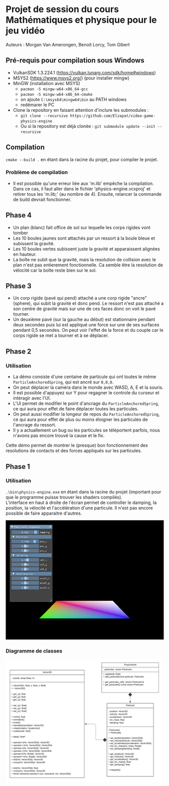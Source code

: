 # Projet de session du cours Mathématiques et physique pour le jeu vidéo

Auteurs : Morgan Van Amerongen, Benoit Lorcy, Tom Gibert

## Pré-requis pour compilation sous Windows

- VulkanSDK 1.3.224.1 (https://vulkan.lunarg.com/sdk/home#windows)
- MSYS2 (https://www.msys2.org/) (pour installer mingw)
- MinGW (installation avec MSYS)
  - `pacman -S mingw-w64-x86_64-gcc`
  - `pacman -S mingw-w64-x86_64-cmake`
  - on ajoute `C:\msys64\mingw64\bin` au PATH windows
  - redémarer le PC
- Clone la repository en faisant attention d'inclure les submodules :
  - `git clone --recursive https://github.com/Elzapat/video-game-physics-engine`
  - Ou si la repository est déjà clonée : `git submodule update --init --recursive`

## Compilation

`cmake --build .` en étant dans la racine du projet, pour compiler le projet.

### Problème de compilation

* Il est possible qu'une erreur liée aux 'm.lib' empêche la compilation. Dans ce cas, il faut aller dans le fichier 'physics-engine.vcxproj' et retirer tous les 'm.lib;' (au nombre de 4). Ensuite, relancer la commande de build devrait fonctionner.


## Phase 4

* Un plan (blanc) fait office de sol sur lequelle les corps rigides vont tomber
* Les 10 boules jaunes sont attachés par un ressort à la boule bleue et subissent la gravité.
* Les 10 boules vertes subissent juste la gravité et apparaissent alignées en hauteur.
* La boîte ne subit que la gravité, mais la resolution de collision avec le plan n'est pas entierement fonctionnelle. Ca semble être la resolution de vélocité car la boîte reste bien sur le sol.

## Phase 3
 
* Un corp rigide (pavé qui pend) attaché a une corp rigide "ancre" (sphere), qui subit la gravité et donc pend. Le ressort n'est pas attaché a son centre de gravité mais sur une de ces faces donc on voit le pavé tourner.
* Un deuxième pavé (sur la gauche au début) est stationnaire pendant deux secondes puis lui est appliqué une force sur une de ses surfaces pendant 0,5 secondes. On peut voir l'effet de la force et du couple car le corps rigide se met a tourner et à se déplacer.

## Phase 2

### Utilisation

* La démo consiste d'une centaine de particule qui ont toutes le même `ParticleAnchoredSpring`, qui est ancré sur `0,0,0`.
* On peut déplacer la caméra dans le monde avec WASD, A, E et la souris.
* Il est possible d'appuyez sur Y pour regagner le controle du curseur et intéragir avec l'UI.
* L'UI permet de modifier le point d'ancrage du `ParticleAnchoredSpring`, ce qui aura pour effet de faire déplacer toutes les particules.
* On peut aussi modifier la longeur de repos du `ParticleAnchoredSpring`, ce qui aura pour effet de plus ou moins éloigner les particules de l'ancrage du ressort.
* Il y a actuallement un bug ou les particules se téléportent parfois, nous n'avons pas encore trouvé la cause et le fix.

Cette démo permet de montrer le (presque) bon fonctionnement des resolutions de contacts et des forces appliqués sur les particules.

## Phase 1

### Utilisation

`.\bin\physics-engine.exe` en étant dans la racine du projet (important pour que le programme puisse trouver les shaders compilés).  
L'interface en haut à droite de l'écran permet de controller le damping, la position, la vélocité et l'accélération d'une particule. Il n'est pas encore possible de faire apparaitre d'autres.

<p align="center">
    <img src="./assets/demo.png">
</p>

### Diagramme de classes

<p align="center">
    <img src="./assets/uml.png">
</p>
